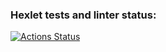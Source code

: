 ### Hexlet tests and linter status:
[![Actions Status](https://github.com/IlySocolov/frontend-project-44/workflows/hexlet-check/badge.svg)](https://github.com/IlySocolov/frontend-project-44/actions)